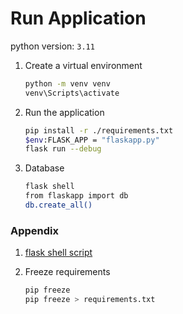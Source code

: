# Run Application

python version: `3.11`

1. Create a virtual environment

    ```bash
    python -m venv venv
    venv\Scripts\activate
    ```

2. Run the application

    ```bash
    pip install -r ./requirements.txt
    $env:FLASK_APP = "flaskapp.py"
    flask run --debug
    ```

3. Database

    ```bash
    flask shell
    from flaskapp import db
    db.create_all()
    ```

### Appendix

1. [flask shell script](./flaskapp/flask_db.md)

2. Freeze requirements
   ```bash
   pip freeze
   pip freeze > requirements.txt
   ```
